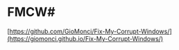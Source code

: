 # FMCW#

[https://github.com/GioMonci/Fix-My-Corrupt-Windows/](https://giomonci.github.io/Fix-My-Corrupt-Windows/)
